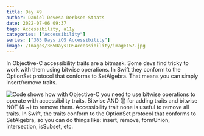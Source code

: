 ```yaml
---
title: Day 49
author: Daniel Devesa Derksen-Staats
date: 2022-07-06 09:37
tags: Accessibility, a11y
categories: ["Accessibility"]
series: ["365 Days iOS Accessibility"]
image: /Images/365DaysIOSAccessibility/image157.jpg
---
```


In Objective-C accessibility traits are a bitmask. Some devs find tricky to work with them using bitwise operations. In Swift they conform to the OptionSet protocol that conforms to SetAlgebra. That means you can simply insert/remove traits.

![Code shows how with Objective-C you need to use bitwise operations to operate with accessibility traits. Bitwise AND (|) for adding traits and bitwise NOT (& ~) to remove them. Accessibility trait none is useful to remove all traits. In Swift, the traits conform to the OptionSet protocol that conforms to SetAlgebra, so you can do things like: insert, remove, formUnion, intersection, isSubset, etc.](/Images/365DaysIOSAccessibility/image157.jpg)